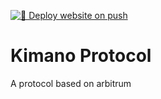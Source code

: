 [![🚀 Deploy website on push](https://github.com/sixtusagbo/kimano/actions/workflows/ci_deployment.yml/badge.svg)](https://github.com/sixtusagbo/kimano/actions/workflows/ci_deployment.yml)
# Kimano Protocol
A protocol based on arbitrum
